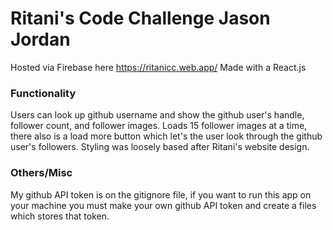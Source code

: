 # Ritani's Code Challenge Jason Jordan

Hosted via Firebase here https://ritanicc.web.app/ 
Made with a React.js


### Functionality

Users can look up github username and show the github user's handle, follower count, and follower images.
Loads 15 follower images at a time, there also is a load more button which let's the user look through the github user's followers.
Styling was loosely based after Ritani's website design. 


### Others/Misc 

My github API token is on the gitignore file, if you want to run this app on your machine you must make your own github API token and create a files which stores that token. 






